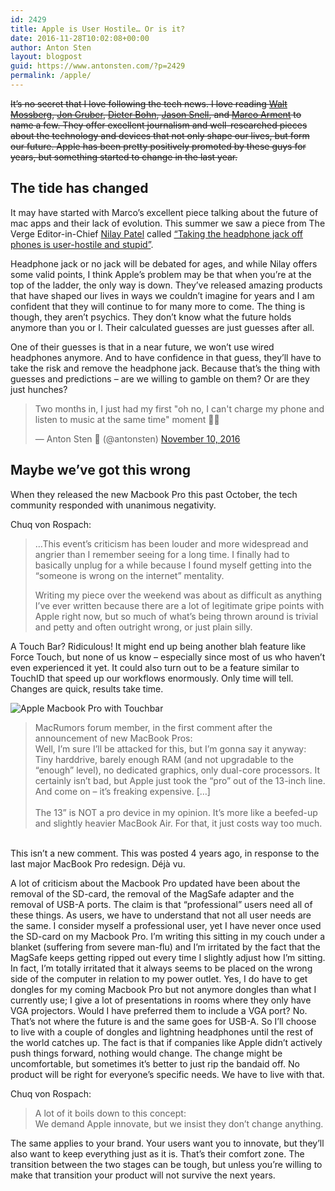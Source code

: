 ```yaml
---
id: 2429
title: Apple is User Hostile… Or is it?
date: 2016-11-28T10:02:08+00:00
author: Anton Sten
layout: blogpost
guid: https://www.antonsten.com/?p=2429
permalink: /apple/
---
```

~~It’s no secret that I love following the tech news. I love reading <a href="http://www.theverge.com/walt-mossberg-verge" target="_blank">Walt Mossberg</a>, <a href="https://daringfireball.net" target="_blank">Jon Gruber</a>, <a href="https://theverge.com" target="_blank">Dieter Bohn</a>, <a href="https://sixcolors.com/" target="_blank">Jason Snell</a>, and <a href="https://marco.org/" target="_blank">Marco Arment</a> to name a few. They offer excellent journalism and well-researched pieces about the technology and devices that not only shape our lives, but form our future. Apple has been pretty positively promoted by these guys for years, but something started to change in the last year.~~

## The tide has changed

It may have started with Marco’s excellent piece talking about the future of mac apps and their lack of evolution. This summer we saw a piece from The Verge Editor-in-Chief <a href="https://twitter.com/reckless?lang=en" target="_blank">Nilay Patel</a> called <a href="http://www.theverge.com/circuitbreaker/2016/6/21/11991302/iphone-no-headphone-jack-user-hostile-stupid" target="_blank">“Taking the headphone jack off phones is user-hostile and stupid”</a>.

Headphone jack or no jack will be debated for ages, and while Nilay offers some valid points, I think Apple’s problem may be that when you’re at the top of the ladder, the only way is down. They’ve released amazing products that have shaped our lives in ways we couldn’t imagine for years and I am confident that they will continue to for many more to come. The thing is though, they aren’t psychics. They don’t know what the future holds anymore than you or I. Their calculated guesses are just guesses after all.

One of their guesses is that in a near future, we won’t use wired headphones anymore. And to have confidence in that guess, they’ll have to take the risk and remove the headphone jack. Because that’s the thing with guesses and predictions &#8211; are we willing to gamble on them? Or are they just hunches?

<blockquote class="twitter-tweet" data-width="500">
  <p lang="en" dir="ltr">
    Two months in, I just had my first "oh no, I can't charge my phone and listen to music at the same time" moment 🤔😳
  </p>

  <p>
    &mdash; Anton Sten 🐶 (@antonsten) <a href="https://twitter.com/antonsten/status/796769148713992192">November 10, 2016</a>
  </p>
</blockquote>



## Maybe we’ve got this wrong

When they released the new Macbook Pro this past October, the tech community responded with unanimous negativity.

Chuq von Rospach:

> &#8230;This event’s criticism has been louder and more widespread and angrier than I remember seeing for a long time. I finally had to basically unplug for a while because I found myself getting into the “someone is wrong on the internet” mentality.
>
> Writing my piece over the weekend was about as difficult as anything I’ve ever written because there are a lot of legitimate gripe points with Apple right now, but so much of what’s being thrown around is trivial and petty and often outright wrong, or just plain silly.

A Touch Bar? Ridiculous! It might end up being another blah feature like Force Touch, but none of us know &#8211; especially since most of us who haven’t even experienced it yet. It could also turn out to be a feature similar to TouchID that speed up our workflows enormously. Only time will tell. Changes are quick, results take time.

![Apple Macbook Pro with Touchbar](../images/blog/apple-macbookpro-7.gif)

> MacRumors forum member, in the first comment after the announcement of new MacBook Pros:
<br>Well, I’m sure I’ll be attacked for this, but I’m gonna say it anyway:
<br>Tiny harddrive, barely enough RAM (and not upgradable to the “enough” level), no dedicated graphics, only dual-core processors. It certainly isn’t bad, but Apple just took the “pro” out of the 13-inch line. And come on &#8211; it’s freaking expensive. […]
<br><br>The 13” is NOT a pro device in my opinion. It’s more like a beefed-up and slightly heavier MacBook Air. For that, it just costs way too much.
<br>
This isn’t a new comment. This was posted 4 years ago, in response to the last major MacBook Pro redesign. Déjà vu.

A lot of criticism about the Macbook Pro updated have been about the removal of the SD-card, the removal of the MagSafe adapter and the removal of USB-A ports. The claim is that “professional” users need all of these things. As users, we have to understand that not all user needs are the same. I consider myself a professional user, yet I have never once used the SD-card on my Macbook Pro. I’m writing this sitting in my couch under a blanket (suffering from severe man-flu) and I’m irritated by the fact that the MagSafe keeps getting ripped out every time I slightly adjust how I’m sitting. In fact, I’m totally irritated that it always seems to be placed on the wrong side of the computer in relation to my power outlet. Yes, I do have to get dongles for my coming Macbook Pro but not anymore dongles than what I currently use; I give a lot of presentations in rooms where they only have VGA projectors. Would I have preferred them to include a VGA port? No. That’s not where the future is and the same goes for USB-A. So I’ll choose to live with a couple of dongles and lightning headphones until the rest of the world catches up. The fact is that if companies like Apple didn’t actively push things forward, nothing would change. The change might be uncomfortable, but sometimes it’s better to just rip the bandaid off. No product will be right for everyone’s specific needs. We have to live with that.

Chuq von Rospach:

> A lot of it boils down to this concept:
<br>We demand Apple innovate, but we insist they don’t change anything.

The same applies to your brand. Your users want you to innovate, but they’ll also want to keep everything just as it is. That’s their comfort zone. The transition between the two stages can be tough, but unless you’re willing to make that transition your product will not survive the next years.
